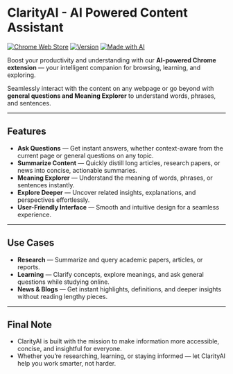 # ClarityAI - AI Powered Content Assistant

[![Chrome Web Store](https://img.shields.io/badge/Chrome%20Web%20Store-Available-brightgreen?logo=google-chrome)](#)
[![Version](https://img.shields.io/badge/version-2.0.0-orange)](#)
[![Made with AI](https://img.shields.io/badge/Made%20with-AI-purple)](#)

Boost your productivity and understanding with our **AI-powered Chrome extension** — your intelligent companion for browsing, learning, and exploring.

Seamlessly interact with the content on any webpage or go beyond with **general questions and Meaning Explorer** to understand words, phrases, and sentences.

---

## Features

- **Ask Questions** — Get instant answers, whether context-aware from the current page or general questions on any topic.
- **Summarize Content** — Quickly distill long articles, research papers, or news into concise, actionable summaries.
- **Meaning Explorer** — Understand the meaning of words, phrases, or sentences instantly.
- **Explore Deeper** — Uncover related insights, explanations, and perspectives effortlessly.
- **User-Friendly Interface** — Smooth and intuitive design for a seamless experience.

---

## Use Cases

- **Research** — Summarize and query academic papers, articles, or reports.
- **Learning** — Clarify concepts, explore meanings, and ask general questions while studying online.
- **News & Blogs** — Get instant highlights, definitions, and deeper insights without reading lengthy pieces.

---

## Final Note

- ClarityAI is built with the mission to make information more accessible, concise, and insightful for everyone.
- Whether you’re researching, learning, or staying informed — let ClarityAI help you work smarter, not harder.
